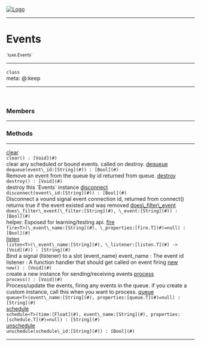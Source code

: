 
[![Logo](../../images/logo.png)](../../api/index.html)

---



<h1>Events</h1>
<small>`luxe.Events`</small>



---

`class`
<span class="meta">
<br/>meta: @:keep
</span>


---


&nbsp;
&nbsp;






<h3>Members</h3> <hr/>





<h3>Methods</h3> <hr/><span class="method apipage">
            <a name="clear"><a class="lift" href="#clear">clear</a></a><div class="clear"></div>
            <code class="signature apipage">clear() : [Void](#)</code><br/><span class="small_desc_flat">clear any scheduled or bound events. called on destroy.</span>
        </span>
    <span class="method apipage">
            <a name="dequeue"><a class="lift" href="#dequeue">dequeue</a></a><div class="clear"></div>
            <code class="signature apipage">dequeue(event\_id:[String](#)<span></span>) : [Bool](#)</code><br/><span class="small_desc_flat">Remove an event from the queue by id returned from queue.</span>
        </span>
    <span class="method apipage">
            <a name="destroy"><a class="lift" href="#destroy">destroy</a></a><div class="clear"></div>
            <code class="signature apipage">destroy() : [Void](#)</code><br/><span class="small_desc_flat">destroy this `Events` instance</span>
        </span>
    <span class="method apipage">
            <a name="disconnect"><a class="lift" href="#disconnect">disconnect</a></a><div class="clear"></div>
            <code class="signature apipage">disconnect(event\_id:[String](#)<span></span>) : [Bool](#)</code><br/><span class="small_desc_flat">Disconnect a vound signal   
            event connection id, returned from connect()   
            returns true if the event existed and was removed</span>
        </span>
    <span class="method apipage">
            <a name="does_filter_event"><a class="lift" href="#does_filter_event">does\_filter\_event</a></a><div class="clear"></div>
            <code class="signature apipage">does\_filter\_event(\_filter:[String](#)<span></span>, \_event:[String](#)<span></span>) : [Bool](#)</code><br/><span class="small_desc_flat">helper. Exposed for learning/testing api.</span>
        </span>
    <span class="method apipage">
            <a name="fire"><a class="lift" href="#fire">fire</a></a><div class="clear"></div>
            <code class="signature apipage">fire&lt;T&gt;(\_event\_name:[String](#)<span></span>, \_properties:[fire.T](#)<span>=null</span>) : [Bool](#)</code><br/><span class="small_desc_flat"></span>
        </span>
    <span class="method apipage">
            <a name="listen"><a class="lift" href="#listen">listen</a></a><div class="clear"></div>
            <code class="signature apipage">listen&lt;T&gt;(\_event\_name:[String](#)<span></span>, \_listener:[listen.T](#)&nbsp;-&gt; [Void](#)<span></span>) : [String](#)</code><br/><span class="small_desc_flat">Bind a signal (listener) to a slot (event_name)   
            event_name : The event id   
            listener : A function handler that should get called on event firing</span>
        </span>
    <span class="method apipage">
            <a name="new"><a class="lift" href="#new">new</a></a><div class="clear"></div>
            <code class="signature apipage">new() : [Void](#)</code><br/><span class="small_desc_flat">create a new instance for sending/receiving events</span>
        </span>
    <span class="method apipage">
            <a name="process"><a class="lift" href="#process">process</a></a><div class="clear"></div>
            <code class="signature apipage">process() : [Void](#)</code><br/><span class="small_desc_flat">Process/update the events, firing any events in the queue. if you create a custom instance, call this when you want to process.</span>
        </span>
    <span class="method apipage">
            <a name="queue"><a class="lift" href="#queue">queue</a></a><div class="clear"></div>
            <code class="signature apipage">queue&lt;T&gt;(event\_name:[String](#)<span></span>, properties:[queue.T](#)<span>=null</span>) : [String](#)</code><br/><span class="small_desc_flat"></span>
        </span>
    <span class="method apipage">
            <a name="schedule"><a class="lift" href="#schedule">schedule</a></a><div class="clear"></div>
            <code class="signature apipage">schedule&lt;T&gt;(time:[Float](#)<span></span>, event\_name:[String](#)<span></span>, properties:[schedule.T](#)<span>=null</span>) : [String](#)</code><br/><span class="small_desc_flat"></span>
        </span>
    <span class="method apipage">
            <a name="unschedule"><a class="lift" href="#unschedule">unschedule</a></a><div class="clear"></div>
            <code class="signature apipage">unschedule(schedule\_id:[String](#)<span></span>) : [Bool](#)</code><br/><span class="small_desc_flat"></span>
        </span>
    






---

&nbsp;
&nbsp;
&nbsp;
&nbsp;